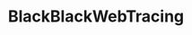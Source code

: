 ---
layout: home

title: BlackBlackWebTracing
titleTemplate: 埋点

hero:
  name: BlackBlackWebTracing
  text: 为前端项目提供完善的监控手段
  image:
    src: https://cdn.staticaly.com/gh/M-cheng-web/image-provider@main/web-tracing/icon_5e9950ae4507f.33lqpfzrwzc0.svg
    alt: VitePress
  actions:
    - theme: brand
      text: 起步
      link: /guide/starting
    - theme: alt
      text: 关于项目
      link: /guide/spotlight
    - theme: alt
      text: 示例
      link: /guide/use/demo
    - theme: alt
      text: View on GitHub
      link: https://github.com/yyt520/black-web-tracing

features:
  - title: 功能丰富
    details: 足以应对大部分前端项目的监控需求
    icon: 🚀
  - title: 面面俱到
    details: 目前已适配 [ js、vue2、vue3 ]
    icon: ⚡
  - title: 随机应变
    details: 提供多种拦截方法、配置项动态更改
    icon: 🛠
  - title: 珠联璧合
    details: demo、文档、sdk核心功能 于一体
    icon: 🎪
---